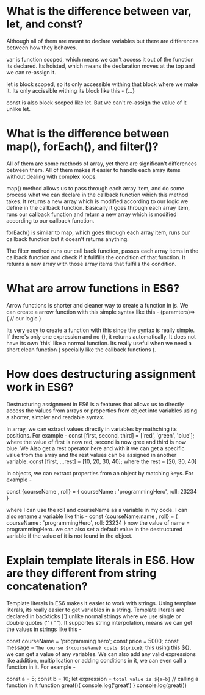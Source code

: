 # What is the difference between var, let, and const?
Although all of them are meant to declare variables but there are differences between how they behaves. 

var is function scoped, which means we can't access it out of the function its declared. Its hoisted, which means the declaration moves at the top and we can re-assign it.

let is block scoped, so its only accessible withing that block where we make it. Its only accissible withing its block like this - {...}

const is also block scoped like let. But we can't re-assign the value of it unlike let. 

# What is the difference between map(), forEach(), and filter()?
All of them are some methods of array, yet there are significan't differences between them. All of them makes it easier to handle each array items without dealing with complex loops.

map() method allows us to pass through each array item, and do some process what we can declare in the callback function which this method takes. It returns a new array which is modified according to our logic we define in the callback function. 
Basically it goes through each array item, runs our callback function and return a new array which is modified according to our callback function.

forEach() is similar to map, which goes through each array item, runs our callback function but it doesn't returns anything.  

The filter method runs our call back function, passes each array items in the callback function and  check if it fullfills the condition of that function. It returns a new array with those array items that fulfills the condition. 

# What are arrow functions in ES6?
Arrow functions is shorter and cleaner way to create a function in js. We can create a arrow function with this simple syntax like this -
(paramters)=> { 
        // our logic 
}

Its very easy to create a function with this since the syntax is really simple. If there's only one expression and no {}, it returns automatically. It does not have its own 'this' like a normal function. Its really useful when we need a short clean function ( specially like the callback functions ).

# How does destructuring assignment work in ES6?
Destructuring assignment in ES6 is a features that allows us to directly access the values from arrays or properties from object into variables using a shorter, simpler and readable syntax.

In array, we can extract values directly in variables by mathching its positions. For example - const [first, second, third] = ['red', 'green', 'blue'];
where the value of first is now red, second is now gree and third is now blue. We Also get a rest operator here and with it we can get a specific value from the array and the rest values can be assigned in another variable. 
const [first, ...rest] = [10, 20, 30, 40];
where the rest = [20, 30, 40]

In objects, we can extract properties from an object by matching keys. For example - 

const {courseName , roll} = {
        courseName : 'programmingHero',
        roll: 23234
}

where I can use the roll and courseName as a variable in my code. I can also rename a variable like this - 
const {courseName:name , roll} = {
        courseName : 'programmingHero',
        roll: 23234
}
now the value of name = programmingHero. we can also set a default value in the destructured variable if the value of it is not found in the object. 


# Explain template literals in ES6. How are they different from string concatenation?

Template literals in ES6 makes it easier to work with strings. Using template literals, its really easier to get variables in a string. Template literals are declared in backticks (`) unlike normal strings where we use single or double quotes ('' / ""). 
It supportes string interpolation, means we can get the values in strings like this - 

const courseName = 'programming hero';
const price = 5000;
const message = `The course ${courseName} costs ${price}`;
this using this ${}, we can get a value of any variables. We can also add any valid expressions like addition, multiplication or adding conditions in it, we can even call a function in it. For example - 

const a = 5;
const b = 10;
let expression = `total value is ${a+b}`
// calling a function in it
function great(){
        console.log('great')
}
console.log(great())
